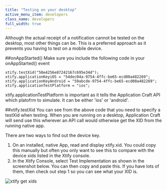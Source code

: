 ```yaml
---
title: "Testing on your desktop"
active_menu_item: developers
class_name: developers
full_width: true
---
```


Although the actual receipt of a notification cannot be tested on the desktop, most other things can be. This is a preferred approach as it prevents you having to test on a mobile device.

##onAppStarted()
Make sure you include the following code in your onAppStarted() event

    xtify.testXid("50e4256e87242167c695e34d");
    xtify.applicationKeyiOS = "54dec04a-9754-4ffc-be65-ecd00a482269";
    xtify.applicationKeyAndroid = "59abcde-9754-4ffc-be65-ecd00a482269";
    xtify.applicationTestPlatform = "ios";

xtify.applicationTestPlatform is important as it tells the Application Craft API which platofrm to simulate. It can be either 'ios' or 'android'.

##xtify.testXid
You can see from the above code that you need to specify a testXid when testing. When you are running on a desktop, Application Craft will send use this wherever an API call would otherwise get the XID from the running native app.

There are two ways to find out the device key.

1. On an installed, native App, read and display xtify.xid. You could copy this manually but often you only want to see this to compare with the device xids listed in the Xtify console.
1. In the Xtify Console, select Test Implementation as shown in the screenshot below. You can then copy and paste this. If you have lots of them, then check out step 1 so you can see what your XID is.

![xtify get xids](/img/docs/xtify-getting-xids.png)

